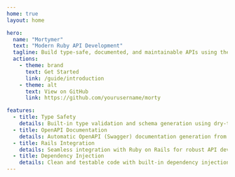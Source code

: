 ```yaml
---
home: true
layout: home

hero:
  name: "Mortymer"
  text: "Modern Ruby API Development"
  tagline: Build type-safe, documented, and maintainable APIs using the ruby ecosystem you love.
  actions:
    - theme: brand
      text: Get Started
      link: /guide/introduction
    - theme: alt
      text: View on GitHub
      link: https://github.com/yourusername/morty

features:
  - title: Type Safety
    details: Built-in type validation and schema generation using dry-types
  - title: OpenAPI Documentation
    details: Automatic OpenAPI (Swagger) documentation generation from your code
  - title: Rails Integration
    details: Seamless integration with Ruby on Rails for robust API development
  - title: Dependency Injection
    details: Clean and testable code with built-in dependency injection support
---
```

